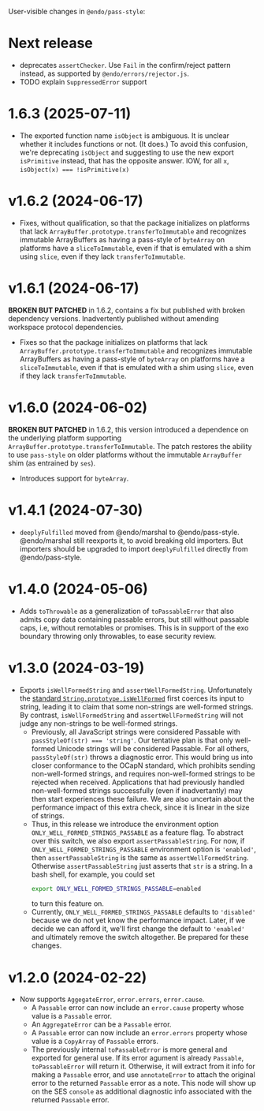 User-visible changes in `@endo/pass-style`:

# Next release

- deprecates `assertChecker`. Use `Fail` in the confirm/reject pattern instead, as supported by `@endo/errors/rejector.js`.
- TODO explain `SuppressedError` support

# 1.6.3 (2025-07-11)

- The exported function name `isObject` is ambiguous. It is unclear whether it
  includes functions or not. (It does.) To avoid this confusion, we're
  deprecating `isObject` and suggesting to use the new export `isPrimitive`
  instead, that has the opposite answer. IOW, for all `x`, `isObject(x) ===
  !isPrimitive(x)`

# v1.6.2 (2024-06-17)

- Fixes, without qualification, so that the package initializes on platforms
  that lack `ArrayBuffer.prototype.transferToImmutable` and recognizes
  immutable ArrayBuffers as having a pass-style of `byteArray` on platforms
  have a `sliceToImmutable`, even if that is emulated with a shim using
  `slice`, even if they lack `transferToImmutable`.

# v1.6.1 (2024-06-17)

**BROKEN BUT PATCHED** in 1.6.2, contains a fix but published with broken
dependency versions.
Inadvertently published without amending workspace protocol dependencies.

- Fixes so that the package initializes on platforms that lack
  `ArrayBuffer.prototype.transferToImmutable` and recognizes immutable
  ArrayBuffers as having a pass-style of `byteArray` on platforms have a
  `sliceToImmutable`, even if that is emulated with a shim using `slice`, even
  if they lack `transferToImmutable`.

# v1.6.0 (2024-06-02)

**BROKEN BUT PATCHED** in 1.6.2, this version introduced a dependence on the
underlying platform supporting `ArrayBuffer.prototype.transferToImmutable`.
The patch restores the ability to use `pass-style` on older platforms without
the immutable `ArrayBuffer` shim (as entrained by `ses`).

- Introduces support for `byteArray`.

# v1.4.1 (2024-07-30)

- `deeplyFulfilled` moved from @endo/marshal to @endo/pass-style. @endo/marshal still reexports it, to avoid breaking old importers. But importers should be upgraded to import `deeplyFulfilled` directly from @endo/pass-style.

# v1.4.0 (2024-05-06)

- Adds `toThrowable` as a generalization of `toPassableError` that also admits copy data containing passable errors, but still without passable caps, i.e, without remotables or promises. This is in support of the exo boundary throwing only throwables, to ease security review.

# v1.3.0 (2024-03-19)

- Exports `isWellFormedString` and `assertWellFormedString`. Unfortunately the [standard `String.prototype.isWellFormed`](https://tc39.es/proposal-is-usv-string/) first coerces its input to string, leading it to claim that some non-strings are well-formed strings. By contrast, `isWellFormedString` and `assertWellFormedString` will not judge any non-strings to be well-formed strings.
  - Previously, all JavaScript strings were considered Passable with `passStyleOf(str) === 'string'`. Our tentative plan is that only well-formed Unicode strings will be considered Passable. For all others, `passStyleOf(str)` throws a diagnostic error. This would bring us into closer conformance to the OCapN standard, which prohibits sending non-well-formed strings, and requires non-well-formed strings to be rejected when received. Applications that had previously handled non-well-formed strings successfully (even if inadvertantly) may then start experiences these failure. We are also uncertain about the performance impact of this extra check, since it is linear in the size of strings.
  - Thus, in this release we introduce the environment option `ONLY_WELL_FORMED_STRINGS_PASSABLE` as a feature flag. To abstract over this switch, we also export `assertPassableString`. For now, if `ONLY_WELL_FORMED_STRINGS_PASSABLE` environment option is `'enabled'`, then `assertPassableString` is the same as `assertWellFormedString`. Otherwise `assertPassableString` just asserts that `str` is a string. In a bash shell, for example, you could set
      ```sh
      export ONLY_WELL_FORMED_STRINGS_PASSABLE=enabled
      ```
      to turn this feature on.
  - Currently, `ONLY_WELL_FORMED_STRINGS_PASSABLE` defaults to `'disabled'` because we do not yet know the performance impact. Later, if we decide we can afford it, we'll first change the default to `'enabled'` and ultimately remove the switch altogether. Be prepared for these changes.

# v1.2.0 (2024-02-22)

- Now supports `AggegateError`, `error.errors`, `error.cause`.
  - A `Passable` error can now include an `error.cause` property whose
    value is a `Passable` error.
  - An `AggregateError` can be a `Passable` error.
  - A `Passable` error can now include an `error.errors` property whose
    value is a `CopyArray` of `Passable` errors.
  - The previously internal `toPassableError` is more general and exported
    for general use. If its error agument is already `Passable`,
    `toPassableError` will return it. Otherwise, it will extract from it
    info for making a `Passable` error, and use `annotateError` to attach
    the original error to the returned `Passable` error as a note. This
    node will show up on the SES `console` as additional diagnostic info
    associated with the returned `Passable` error.
